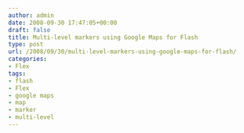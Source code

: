 ```yaml
---
author: admin
date: 2008-09-30 17:47:05+00:00
draft: false
title: Multi-level markers using Google Maps for Flash
type: post
url: /2008/09/30/multi-level-markers-using-google-maps-for-flash/
categories:
- Flex
tags:
- flash
- Flex
- google maps
- map
- marker
- multi-level
---
```



